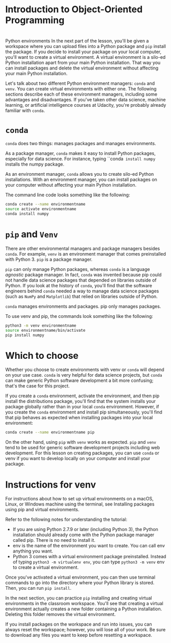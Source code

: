 # Introduction to Object-Oriented Programming

#

Python environments
In the next part of the lesson, you'll be given a workspace where you can upload files into a Python package and `pip` install the package. If you decide to install your package on your local computer, you'll want to create a virtual environment. A virtual environment is a silo-ed Python installation apart from your main Python installation. That way you can install packages and delete the virtual environment without affecting your main Python installation.

Let's talk about two different Python environment managers: `conda` and `venv`. You can create virtual environments with either one. The following sections describe each of these environment managers, including some advantages and disadvantages. If you've taken other data science, machine learning, or artificial intelligence courses at Udacity, you're probably already familiar with `conda`.

# `conda`

`conda` does two things: manages packages and manages environments.

As a package manager, `conda` makes it easy to install Python packages, especially for data science. For instance, typing ``conda` install numpy` installs the numpy package.

As an environment manager, `conda` allows you to create silo-ed Python installations. With an environment manager, you can install packages on your computer without affecting your main Python installation.

The command line code looks something like the following:

```bash
conda create --name environmentname
source activate environmentname
conda install numpy

```

# `pip` and `Venv`

There are other environmental managers and package managers besides `conda`. For example, `venv` is an environment manager that comes preinstalled with Python 3. `pip` is a package manager.

`pip` can only manage Python packages, whereas `conda` is a language _agnostic_ package manager. In fact, `conda` was invented because pip could not handle data science packages that depended on libraries outside of Python. If you look at the history of `conda`, you'll find that the software engineers behind `conda` needed a way to manage data science packages (such as `NumPy` and `Matplotlib`) that relied on libraries outside of Python.

`conda` manages environments and packages. pip only manages packages.

To use venv and pip, the commands look something like the following:

```bash
python3 -m venv environmentname
source environmentname/bin/activate
pip install numpy
```

# Which to choose

Whether you choose to create environments with venv or `conda` will depend on your use case. `conda` is very helpful for data science projects, but `conda` can make generic Python software development a bit more confusing; that's the case for this project.

If you create a `conda` environment, activate the environment, and then pip install the distributions package, you'll find that the system installs your package globally rather than in your local `conda` environment. However, if you create the `conda` environment and install pip simultaneously, you'll find that pip behaves as expected when installing packages into your local environment:

```bash
conda create --name environmentname pip
```

On the other hand, using `pip` with `venv` works as expected. `pip` and `venv` tend to be used for generic software development projects including web development. For this lesson on creating packages, you can use `conda` or venv if you want to develop locally on your computer and install your package.

# Instructions for venv

For instructions about how to set up virtual environments on a macOS, Linux, or Windows machine using the terminal, see Installing packages using pip and virtual environments.

Refer to the following notes for understanding the tutorial:

- If you are using Python 2.7.9 or later (including Python 3), the Python installation should already come with the Python package manager called pip. There is no need to install it.
- env is the name of the environment you want to create. You can call env anything you want.
- Python 3 comes with a virtual environment package preinstalled. Instead of typing `python3 -m virtualenv env`, you can type `python3 -m venv` env to create a virtual environment.

Once you've activated a virtual environment, you can then use terminal commands to go into the directory where your Python library is stored. Then, you can run `pip install`.

In the next section, you can practice `pip` installing and creating virtual environments in the classroom workspace. You'll see that creating a virtual environment actually creates a new folder containing a Python installation. Deleting this folder removes the virtual environment.

If you install packages on the workspace and run into issues, you can always reset the workspace; however, you will lose all of your work. Be sure to download any files you want to keep before resetting a workspace.
